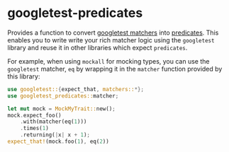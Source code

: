 # googletest-predicates

Provides a function to convert [googletest matchers](https://docs.rs/googletest/latest/googletest/) into [predicates](https://docs.rs/predicates/latest/predicates). This enables you to write write your rich matcher logic using the `googletest` library and reuse it in other libraries which expect `predicates`.

For example, when using `mockall` for mocking types, you can use the `googletest` matcher, `eq` by wrapping it in the `matcher` function provided by this library:

```rust
use googletest::{expect_that, matchers::*};
use googletest_predicates::matcher;

let mut mock = MockMyTrait::new();
mock.expect_foo()
    .with(matcher(eq(1)))
    .times(1)
    .returning(|x| x + 1);
expect_that!(mock.foo(1), eq(2))
```
